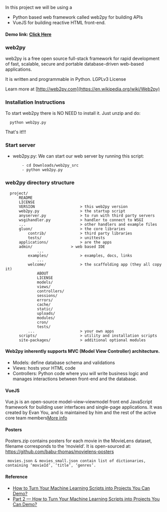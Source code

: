 
   In this project we will be using a 
   - Python based web framework called web2py for building APIs  
   - VueJS for building reactive HTML front-end.


#### Demo link: [Click Here](https://demo.rapidquest.in/movie_recommendation/static/index.html)


### web2py
web2py is a free open source full-stack framework for rapid development of fast, scalable, secure and portable database-driven web-based applications.

It is written and programmable in Python. LGPLv3 License 

Learn more at [http://web2py.com](https://en.wikipedia.org/wiki/Web2py)


### Installation Instructions

To start web2py there is NO NEED to install it. Just unzip and do:

      python web2py.py
      
That's it!!!

 ### Start server
 
  - web2py.py: We can start our web server by running this script:
    
            - cd Downloads/web2py_src
            - python web2py.py


### web2py directory structure

      project/
          README
          LICENSE
          VERSION                    > this web2py version
          web2py.py                  > the startup script
          anyserver.py               > to run with third party servers
          wsgihandler.py             > handler to connect to WSGI
          ...                        > other handlers and example files
          gluon/                     > the core libraries
              contrib/               > third party libraries
              tests/                 > unittests
          applications/              > are the apps
          admin/                 > web based IDE
                  ...
              examples/              > examples, docs, links
                  ...
              welcome/               > the scaffolding app (they all copy it)
                  ABOUT
                  LICENSE
                  models/
                  views/
                  controllers/
                  sessions/
                  errors/
                  cache/
                  static/
                  uploads/
                  modules/
                  cron/
                  tests/
              ...                    > your own apps
          scripts/                   > utility and installation scripts
          site-packages/             > additional optional modules



#### Web2py inherently supports MVC (Model View Controller) architecture.

   - Models: define database schema and validations
   - Views: hosts your HTML code
   - Controllers: Python code where you will write business logic and manages interactions between front-end and the database.


#### VueJS

Vue.js is an open-source model–view–viewmodel front end JavaScript framework for building user interfaces and single-page applications. It was created by Evan You, and is maintained by him and the rest of the active core team members[More info](https://vuejs.org/v2/guide/)


#### Posters 

Posters.zip contains posters for each movie in the MovieLens dataset, filename corresponds to the ‘movieId’. It is open-sourced at: https://github.com/babu-thomas/movielens-posters

     movies.json & movies_small.json contain list of dictionaries, containing ‘movieId’, ‘title’, ‘genres’.
     
     
#### Reference

  - [How to Turn Your Machine Learning Scripts into Projects You Can Demo?](https://medium.com/code-heroku/how-to-turn-your-machine-learning-scripts-into-projects-you-can-demo-cbc5611ca442)
  - [Part 2 — How to Turn Your Machine Learning Scripts into Projects You Can Demo?](https://medium.com/code-heroku/part-2-how-to-turn-your-machine-learning-scripts-into-projects-you-can-demo-467b3acff041)
 
